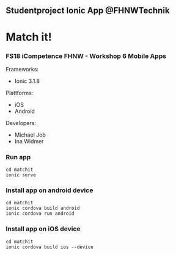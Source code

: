 ## Studentproject Ionic App @FHNWTechnik
# Match it!
### FS18 iCompetence FHNW - Workshop 6 Mobile Apps

Frameworks:
* Ionic 3.1.8

Plattforms:
* iOS
* Android


Developers: 
* Michael Job
* Ina Widmer


### Run app
```
cd matchit 
ionic serve
```

### Install app on android device
```
cd matchit
ionic cordova build android 
ionic cordova run android
```

### Install app on iOS device
```
cd matchit
ionic cordova build ios --device
```
